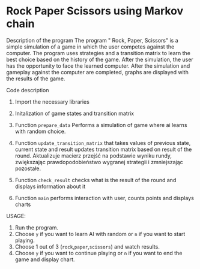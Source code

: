 # Rock Paper Scissors using Markov chain

Description of the program
The program " Rock, Paper, Scissors" is a simple simulation of a game in which the user competes against the computer. The program uses strategies and a transition matrix to learn the best choice based on the history of the game. After the simulation, the user has the opportunity to face the learned computer. After the simulation and gameplay against the computer are completed, graphs are displayed with the results of the game. 

Code description

1. Import the necessary libraries

2. Initalization of game states and transition matrix

3. Function `prepare_data`
Performs a simulation of game where ai learns with random choice.

4. Function `update_transition_matrix` that takes values of previous state, current state and result updates transition matrix based on result of the round.
Aktualizuje macierz przejść na podstawie wyniku rundy, zwiększając prawdopodobieństwo wygranej strategii i zmniejszając pozostałe.

5. Function `check_result`
checks what is the result of the round and displays information about it

6. Function `main`
performs interaction with user, counts points and displays charts

USAGE:
1. Run the program.
2. Choose `y` if you want to learn AI with random or `n` if you want to start playing.
3. Choose 1 out of 3 (`rock`,`paper`,`scissors`) and watch results.
4. Choose `y` if you want to continue playing or `n` if you want to end the game and display chart.
